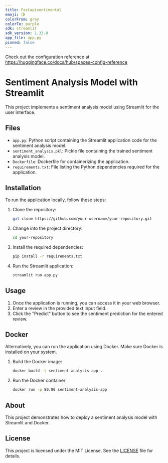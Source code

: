 ```yaml
---
title: Fastapisentimental
emoji: 🌖
colorFrom: gray
colorTo: purple
sdk: streamlit
sdk_version: 1.33.0
app_file: app.py
pinned: false
---
```


Check out the configuration reference at https://huggingface.co/docs/hub/spaces-config-reference
# Sentiment Analysis Model with Streamlit

This project implements a sentiment analysis model using Streamlit for the user interface.

## Files

- `app.py`: Python script containing the Streamlit application code for the sentiment analysis model.
- `sentiment_analysis.pkl`: Pickle file containing the trained sentiment analysis model.
- `Dockerfile`: Dockerfile for containerizing the application.
- `requirements.txt`: File listing the Python dependencies required for the application.

## Installation

To run the application locally, follow these steps:

1. Clone the repository:

    ```bash
    git clone https://github.com/your-username/your-repository.git
    ```

2. Change into the project directory:

    ```bash
    cd your-repository
    ```

3. Install the required dependencies:

    ```bash
    pip install -r requirements.txt
    ```

4. Run the Streamlit application:

    ```bash
    streamlit run app.py
    ```

## Usage

1. Once the application is running, you can access it in your web browser.
2. Enter a review in the provided text input field.
3. Click the "Predict" button to see the sentiment prediction for the entered review.

## Docker

Alternatively, you can run the application using Docker. Make sure Docker is installed on your system.

1. Build the Docker image:

    ```bash
    docker build -t sentiment-analysis-app .
    ```

2. Run the Docker container:

    ```bash
    docker run -p 80:80 sentiment-analysis-app
    ```

## About

This project demonstrates how to deploy a sentiment analysis model with Streamlit and Docker.

## License

This project is licensed under the MIT License. See the [LICENSE](LICENSE) file for details.

